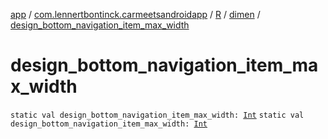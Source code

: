 [app](../../../index.md) / [com.lennertbontinck.carmeetsandroidapp](../../index.md) / [R](../index.md) / [dimen](index.md) / [design_bottom_navigation_item_max_width](./design_bottom_navigation_item_max_width.md)

# design_bottom_navigation_item_max_width

`static val design_bottom_navigation_item_max_width: `[`Int`](https://kotlinlang.org/api/latest/jvm/stdlib/kotlin/-int/index.html)
`static val design_bottom_navigation_item_max_width: `[`Int`](https://kotlinlang.org/api/latest/jvm/stdlib/kotlin/-int/index.html)